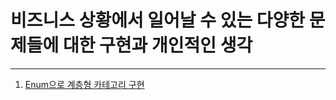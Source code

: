 # 비즈니스 상황에서 일어날 수 있는 다양한 문제들에 대한 구현과 개인적인 생각

--------



1. [Enum으로 계층형 카테고리 구현](https://github.com/eatnuh/situation/tree/main/src/main/resources/category)

